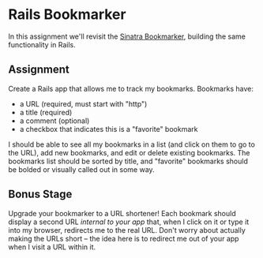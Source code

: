 # Rails Bookmarker

In this assignment we'll revisit the [Sinatra Bookmarker](https://github.com/ga-wdi-boston/wdi_3_ruby_lab_sinatra_bookmarks), building the same functionality in Rails.

## Assignment

Create a Rails app that allows me to track my bookmarks. Bookmarks have:

* a URL (required, must start with "http")
* a title (required)
* a comment (optional)
* a checkbox that indicates this is a "favorite" bookmark

I should be able to see all my bookmarks in a list (and click on them to go to the URL), add new bookmarks, and edit or delete existing bookmarks. The bookmarks list should be sorted by title, and "favorite" bookmarks should be bolded or visually called out in some way.

## Bonus Stage

Upgrade your bookmarker to a URL shortener! Each bookmark should display a second URL *internal to your app* that, when I click on it or type it into my browser, redirects me to the real URL. Don't worry about actually making the URLs short &ndash; the idea here is to redirect me out of your app when I visit a URL within it.
